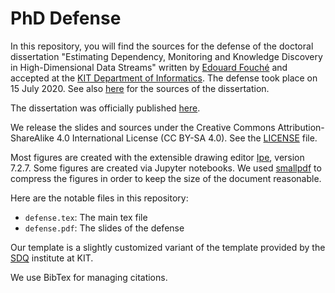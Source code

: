 # PhD Defense

In this repository, you will find the sources for the defense of the doctoral dissertation "Estimating Dependency, Monitoring and Knowledge Discovery in High-Dimensional Data Streams" written by [Edouard Fouché](https://edouardfouche.com) and accepted at the [KIT Department of Informatics](https://www.informatik.kit.edu). The defense took place on 15 July 2020. See also [here](https://github.com/edouardfouche/phd-thesis) for the sources of the dissertation. 

The dissertation was officially published [here](https://doi.org/10.5445/IR/1000127232).

We release the slides and sources under the Creative Commons Attribution-ShareAlike 4.0 International License (CC BY-SA 4.0). See the [LICENSE](LICENSE.txt) file. 

Most figures are created with the extensible drawing editor [Ipe](http://ipe.otfried.org/), version 7.2.7. Some figures are created via Jupyter notebooks. We used [smallpdf](https://smallpdf.com/) to compress the figures in order to keep the size of the document reasonable. 

Here are the notable files in this repository: 

- `defense.tex`: The main tex file
- `defense.pdf`: The slides of the defense

Our template is a slightly customized variant of the template provided by the [SDQ](https://sdqweb.ipd.kit.edu/wiki/Dokumentvorlagen) institute at KIT.

We use BibTex for managing citations.